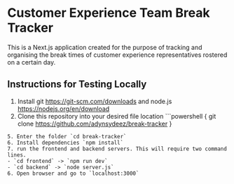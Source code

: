 # Customer Experience Team Break Tracker

This is a Next.js application created for the purpose of tracking and organising the break times of customer experience representatives rostered on a certain day.

## Instructions for Testing Locally
1. Install git https://git-scm.com/downloads and node.js https://nodejs.org/en/download
2. Clone this repository into your desired file location ```powershell
{
   git clone https://github.com/adynsydeez/break-tracker
}
```
5. Enter the folder `cd break-tracker`
6. Install dependencies `npm install`
7. run the frontend and backend servers. This will require two command lines.
- `cd frontend` -> `npm run dev`
- `cd backend` -> `node server.js`
6. Open browser and go to `localhost:3000`
